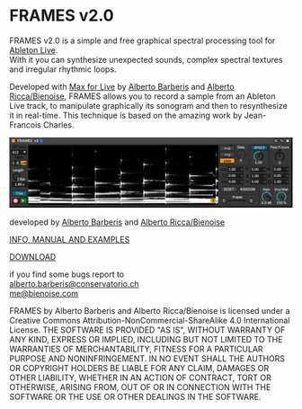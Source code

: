 # FRAMES v2.0


FRAMES v2.0 is a simple and free graphical spectral processing tool for [Ableton Live](https://www.ableton.com/).  
With it you can synthesize unexpected sounds, complex spectral textures and irregular rhythmic loops.

Developed with [Max for Live](https://www.ableton.com/en/live/max-for-live/) by [Alberto Barberis](www.albertobarberis.it) and [Alberto Ricca/Bienoise](www.bienoise.com), FRAMES allows you to record a sample from an Ableton Live track, to manipulate graphically its sonogram and then to resynthesize it in real-time. This technique is based on the amazing work by Jean-Francois Charles.


![alt text](https://github.com/albertobarberis/FRAMES/blob/master/frames_v2_pic1.png)

developed by [Alberto Barberis](www.albertobarberis.it) and [Alberto Ricca/Bienoise](www.bienoise.com)

[INFO, MANUAL AND EXAMPLES](https://albertobarberis.github.io/FRAMES/)

[DOWNLOAD](https://github.com/albertobarberis/FRAMES/blob/master/FRAMES_v2.0.amxd)

if you find some bugs report to  
alberto.barberis@conservatorio.ch  
me@bienoise.com

FRAMES by Alberto Barberis and Alberto Ricca/Bienoise is licensed under a Creative Commons Attribution-NonCommercial-ShareAlike 4.0 International License. THE SOFTWARE IS PROVIDED "AS IS", WITHOUT WARRANTY OF ANY KIND, EXPRESS OR IMPLIED, INCLUDING BUT NOT LIMITED TO THE WARRANTIES OF MERCHANTABILITY, FITNESS FOR A PARTICULAR PURPOSE AND NONINFRINGEMENT. IN NO EVENT SHALL THE AUTHORS OR COPYRIGHT HOLDERS BE LIABLE FOR ANY CLAIM, DAMAGES OR OTHER LIABILITY, WHETHER IN AN ACTION OF CONTRACT, TORT OR OTHERWISE, ARISING FROM, OUT OF OR IN CONNECTION WITH THE SOFTWARE OR THE USE OR OTHER DEALINGS IN THE SOFTWARE.
